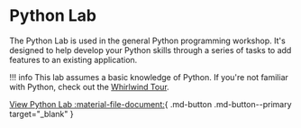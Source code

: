 # Python Lab

The Python Lab is used in the general Python programming workshop. It's designed to help develop your Python skills through a series of tasks to add features to an existing application.

!!! info
    This lab assumes a basic knowledge of Python. If you're not familiar with Python, check out the [Whirlwind Tour](../python-whirlwind-tour.md).

[View Python Lab :material-file-document:](https://sourcebots.github.io/python-lab/){ .md-button .md-button--primary target="_blank" }
